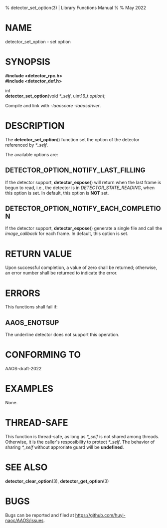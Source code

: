% detector\_set\_option(3) | Library Functions Manual
%
% May 2022

NAME
====

detector\_set\_option - set option

SYNOPSIS
========

**#include <detector_rpc.h>**  
**#include <detector_def.h>**

int  
**detector_set_option**(void *\*\_self*, uint16\_t *option*);

Compile and link with *-laaoscore* *-laaosdriver*.

DESCRIPTION
===========

The **detector_set_option**() function set the option of the detector referenced by *\*\_self*. 

The available options are:

DETECTOR\_OPTION\_NOTIFY\_LAST\_FILLING
---------------------------------------

If the detector support, **detector_expose**() will return when the last frame is begun to read, i.e., the detector is in *DETECTOR\_STATE\_READING*, when this option is set. In default, this option is **NOT** set.

DETECTOR\_OPTION\_NOTIFY\_EACH\_COMPLETION
------------------------------------------

If the detector support, **detector_expose**() generate a single file and call the *image\_callback* for each frame. In default, this option is set.


RETURN VALUE
============

Upon successful completion, a value of zero shall be returned; otherwise, an error number shall be returned to indicate the error.

ERRORS
======

This functions shall fail if:

AAOS\_ENOTSUP
------------

The underline detector does not support this operation.

CONFORMING TO
=============

AAOS-draft-2022

EXAMPLES
========

None.

THREAD-SAFE
===========

This function is thread-safe, as long as *\*\_self* is not shared among threads. Otherwise, it is the caller's resposibility to protect *\*\_self*. The behavior of sharing *\*\_self* without approriate guard will be **undefined**.

SEE ALSO
========

**detector_clear_option**(3), **detector_get_option**(3)

BUGS
====

Bugs can be reported and filed at https://github.com/huyi-naoc/AAOS/issues.

